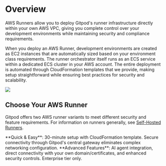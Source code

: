 # Overview

AWS Runners allow you to deploy Gitpod's runner infrastructure directly within your own AWS VPC, giving you complete control over your development environments while maintaining security and compliance requirements.

When you deploy an AWS Runner, development environments are created as EC2 instances that are automatically sized based on your environment class requirements. The runner orchestrator itself runs as an ECS service within a dedicated ECS cluster in your AWS account. The entire deployment is automated through CloudFormation templates that we provide, making setup straightforward while ensuring best practices for security and scalability.

<Frame caption="Overview of Gitpod AWS runner architecture">
  <img src="https://www.gitpod.io/images/docs/flex/runners/flex-architecture.png" />
</Frame>

## Choose Your AWS Runner

Gitpod offers two AWS runner variants to meet different security and feature requirements. For information on runners generally, see [Self-Hosted Runners](/flex/runners).

<CardGroup cols={2}>
  <Card title="Standard Runner" icon="desktop" href="/gitpod/runners/aws/standard-runner/overview">
    **Quick & Easy**: 30-minute setup with CloudFormation template. Secure connectivity through Gitpod's central gateway eliminates complex networking configuration.
  </Card>

  <Card title="Enterprise Runner" icon="shield" href="/gitpod/runners/aws/enterprise-runner/overview">
    **Advanced Features**: AI agent integration, direct connectivity with your own domain/certificates, and enhanced security controls. Enterprise tier only.
  </Card>
</CardGroup>
